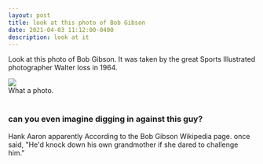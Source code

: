 ```yaml
---
layout: post
title: look at this photo of Bob Gibson
date: 2021-04-03 11:12:00-0400
description: look at it
---
```

Look at this photo of Bob Gibson. It was taken by the great Sports Illustrated photographer Walter Ioss in 1964.

<div class="row mt-3">
    <div class="col-sm mt-3 mt-md-0">
        <img class="img-fluid rounded z-depth-1" src="{{ site.baseurl }}/assets/img/bob.jpeg">
    </div>
</div>
<div class="caption">
    What a photo.
</div>
<br>

### can you even imagine digging in against this guy?

Hank Aaron apparently <d-foonote>According to the Bob Gibson Wikipedia page.</a></d-footnote> once said, "He'd knock down his own grandmother if she dared to challenge him."